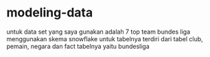 # modeling-data
untuk data set yang saya gunakan adalah 7 top team bundes liga menggunakan skema snowflake
untuk tabelnya terdiri dari tabel club, pemain, negara dan fact tabelnya yaitu bundesliga
